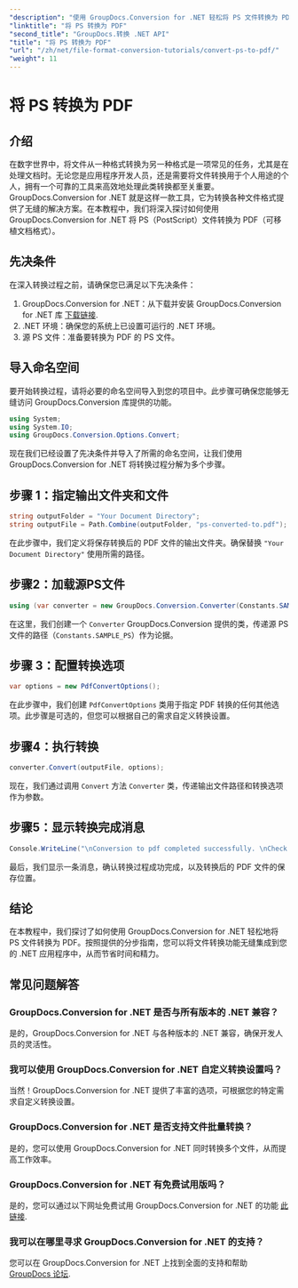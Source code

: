 ```yaml
---
"description": "使用 GroupDocs.Conversion for .NET 轻松将 PS 文件转换为 PDF。将文件转换功能无缝集成到您的 .NET 应用程序中。"
"linktitle": "将 PS 转换为 PDF"
"second_title": "GroupDocs.转换 .NET API"
"title": "将 PS 转换为 PDF"
"url": "/zh/net/file-format-conversion-tutorials/convert-ps-to-pdf/"
"weight": 11
---
```


# 将 PS 转换为 PDF

## 介绍
在数字世界中，将文件从一种格式转换为另一种格式是一项常见的任务，尤其是在处理文档时。无论您是应用程序开发人员，还是需要将文件转换用于个人用途的个人，拥有一个可靠的工具来高效地处理此类转换都至关重要。GroupDocs.Conversion for .NET 就是这样一款工具，它为转换各种文件格式提供了无缝的解决方案。在本教程中，我们将深入探讨如何使用 GroupDocs.Conversion for .NET 将 PS（PostScript）文件转换为 PDF（可移植文档格式）。
## 先决条件
在深入转换过程之前，请确保您已满足以下先决条件：
1. GroupDocs.Conversion for .NET：从下载并安装 GroupDocs.Conversion for .NET 库 [下载链接](https://releases。groupdocs.com/conversion/net/).
2. .NET 环境：确保您的系统上已设置可运行的 .NET 环境。
3. 源 PS 文件：准备要转换为 PDF 的 PS 文件。

## 导入命名空间
要开始转换过程，请将必要的命名空间导入到您的项目中。此步骤可确保您能够无缝访问 GroupDocs.Conversion 库提供的功能。

```csharp
using System;
using System.IO;
using GroupDocs.Conversion.Options.Convert;
```

现在我们已经设置了先决条件并导入了所需的命名空间，让我们使用 GroupDocs.Conversion for .NET 将转换过程分解为多个步骤。
## 步骤 1：指定输出文件夹和文件
```csharp
string outputFolder = "Your Document Directory";
string outputFile = Path.Combine(outputFolder, "ps-converted-to.pdf");
```
在此步骤中，我们定义将保存转换后的 PDF 文件的输出文件夹。确保替换 `"Your Document Directory"` 使用所需的路径。
## 步骤2：加载源PS文件
```csharp
using (var converter = new GroupDocs.Conversion.Converter(Constants.SAMPLE_PS))
```
在这里，我们创建一个 `Converter` GroupDocs.Conversion 提供的类，传递源 PS 文件的路径（`Constants.SAMPLE_PS`）作为论据。
## 步骤 3：配置转换选项
```csharp
var options = new PdfConvertOptions();
```
在此步骤中，我们创建 `PdfConvertOptions` 类用于指定 PDF 转换的任何其他选项。此步骤是可选的，但您可以根据自己的需求自定义转换设置。
## 步骤4：执行转换
```csharp
converter.Convert(outputFile, options);
```
现在，我们通过调用 `Convert` 方法 `Converter` 类，传递输出文件路径和转换选项作为参数。
## 步骤5：显示转换完成消息
```csharp
Console.WriteLine("\nConversion to pdf completed successfully. \nCheck output in {0}", outputFolder);
```
最后，我们显示一条消息，确认转换过程成功完成，以及转换后的 PDF 文件的保存位置。

## 结论
在本教程中，我们探讨了如何使用 GroupDocs.Conversion for .NET 轻松地将 PS 文件转换为 PDF。按照提供的分步指南，您可以将文件转换功能无缝集成到您的 .NET 应用程序中，从而节省时间和精力。
## 常见问题解答
### GroupDocs.Conversion for .NET 是否与所有版本的 .NET 兼容？
是的，GroupDocs.Conversion for .NET 与各种版本的 .NET 兼容，确保开发人员的灵活性。
### 我可以使用 GroupDocs.Conversion for .NET 自定义转换设置吗？
当然！GroupDocs.Conversion for .NET 提供了丰富的选项，可根据您的特定需求自定义转换设置。
### GroupDocs.Conversion for .NET 是否支持文件批量转换？
是的，您可以使用 GroupDocs.Conversion for .NET 同时转换多个文件，从而提高工作效率。
### GroupDocs.Conversion for .NET 有免费试用版吗？
是的，您可以通过以下网址免费试用 GroupDocs.Conversion for .NET 的功能 [此链接](https://releases。groupdocs.com/).
### 我可以在哪里寻求 GroupDocs.Conversion for .NET 的支持？
您可以在 GroupDocs.Conversion for .NET 上找到全面的支持和帮助 [GroupDocs 论坛](https://forum。groupdocs.com/c/conversion/11).